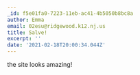 ```yaml
---
_id: f5e01fa0-7223-11eb-ac41-4b5050b8bc8a
author: Emma
email: 02esu@ridgewood.k12.nj.us
title: Salve!
excerpt: ''
date: '2021-02-18T20:00:34.044Z'
---
```

the site looks amazing!
